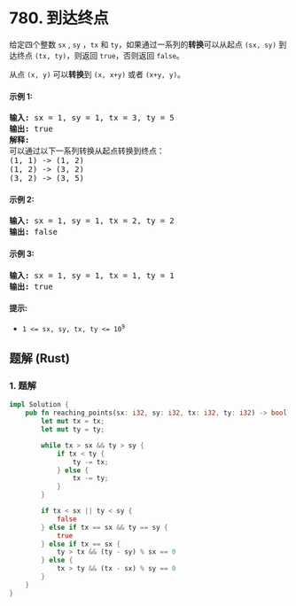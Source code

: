 # 780. 到达终点
给定四个整数 `sx` , `sy` ，`tx` 和 `ty`，如果通过一系列的**转换**可以从起点 `(sx, sy)` 到达终点 `(tx, ty)`，则返回 `true`，否则返回 `false`。

从点 `(x, y)` 可以**转换**到 `(x, x+y)`  或者 `(x+y, y)`。

#### 示例 1:
<pre>
<strong>输入:</strong> sx = 1, sy = 1, tx = 3, ty = 5
<strong>输出:</strong> true
<strong>解释:</strong>
可以通过以下一系列转换从起点转换到终点：
(1, 1) -> (1, 2)
(1, 2) -> (3, 2)
(3, 2) -> (3, 5)
</pre>

#### 示例 2:
<pre>
<strong>输入:</strong> sx = 1, sy = 1, tx = 2, ty = 2
<strong>输出:</strong> false
</pre>

#### 示例 3:
<pre>
<strong>输入:</strong> sx = 1, sy = 1, tx = 1, ty = 1
<strong>输出:</strong> true
</pre>

#### 提示:
* <code>1 <= sx, sy, tx, ty <= 10<sup>9</sup></code>

## 题解 (Rust)

### 1. 题解
```Rust
impl Solution {
    pub fn reaching_points(sx: i32, sy: i32, tx: i32, ty: i32) -> bool {
        let mut tx = tx;
        let mut ty = ty;

        while tx > sx && ty > sy {
            if tx < ty {
                ty -= tx;
            } else {
                tx -= ty;
            }
        }

        if tx < sx || ty < sy {
            false
        } else if tx == sx && ty == sy {
            true
        } else if tx == sx {
            ty > tx && (ty - sy) % sx == 0
        } else {
            tx > ty && (tx - sx) % sy == 0
        }
    }
}
```
